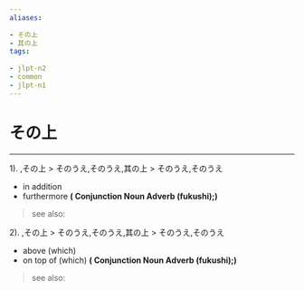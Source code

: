 ```yaml
---
aliases:
    
- その上
- 其の上
tags:
    
- jlpt-n2
- common
- jlpt-n1
---
```


# その上
---
1).
,その上 > そのうえ,そのうえ,其の上 > そのうえ,そのうえ

- in addition
- furthermore
**( Conjunction Noun Adverb (fukushi);)**
> see also: 
            
2).
,その上 > そのうえ,そのうえ,其の上 > そのうえ,そのうえ

- above (which)
- on top of (which)
**( Conjunction Noun Adverb (fukushi);)**
> see also: 
            